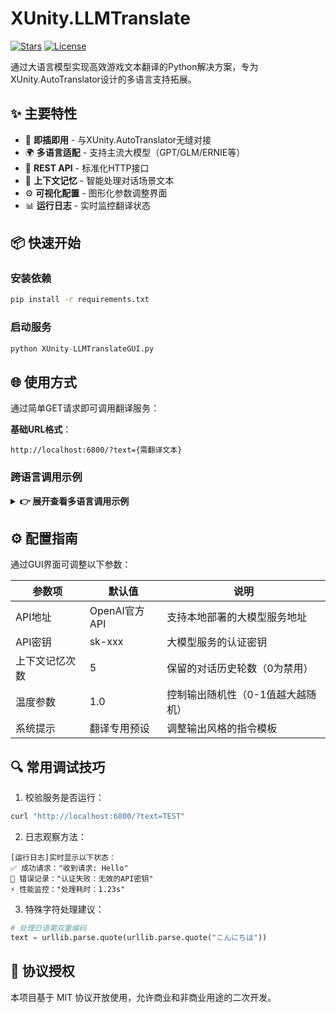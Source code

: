 # XUnity.LLMTranslate

[![Stars](https://img.shields.io/github/stars/HanFengRuYue/XUnity.LLMTranslate?style=social)](https://github.com/HanFengRuYue/XUnity.LLMTranslate/stargazers) 
[![License](https://img.shields.io/badge/license-MIT-blue.svg)](LICENSE)

通过大语言模型实现高效游戏文本翻译的Python解决方案，专为XUnity.AutoTranslator设计的多语言支持拓展。

## ✨ 主要特性

- 🚀 **即插即用** - 与XUnity.AutoTranslator无缝对接
- 🌍 **多语言适配** - 支持主流大模型（GPT/GLM/ERNIE等）
- 🔌 **REST API** - 标准化HTTP接口
- 🧠 **上下文记忆** - 智能处理对话场景文本
- ⚙️ **可视化配置** - 图形化参数调整界面
- 📊 **运行日志** - 实时监控翻译状态

## 📦 快速开始

### 安装依赖
```bash
pip install -r requirements.txt
```

### 启动服务
```python
python XUnity-LLMTranslateGUI.py
```

## 🌐 使用方式
通过简单GET请求即可调用翻译服务：

**基础URL格式**：
```
http://localhost:6800/?text={需翻译文本}
```

### 跨语言调用示例

<details>
<summary><strong>👉 展开查看多语言调用示例</strong></summary>

#### Python
```python
import requests

text = "Attack the enemy!"
response = requests.get(f"http://localhost:6800/?text={requests.utils.quote(text)}")
print(response.text)  # 输出：攻击敌人！
```

#### C#
```csharp
using System.Net;

var text = WebUtility.UrlEncode("Game Over");
using var client = new WebClient();
var response = client.DownloadString($"http://localhost:6800/?text={text}");
Console.WriteLine(response);  // 输出：游戏结束
```

#### JavaScript
```javascript
const text = encodeURIComponent("Press Start Button");
fetch(`http://localhost:6800/?text=${text}`)
  .then(response => response.text())
  .then(console.log);  // 输出：按下开始按钮
```

#### Unity(C#)
```csharp
IEnumerator TranslateText(string originalText){
    string url = $"http://localhost:6800/?text={Uri.EscapeDataString(originalText)}";
    using UnityWebRequest request = UnityWebRequest.Get(url);
    yield return request.SendWebRequest();
    
    if(request.result == UnityWebRequest.Result.Success){
        string translated = request.downloadHandler.text;
        Debug.Log($"翻译结果: {translated}");
    }
}
```
</details>

## ⚙️ 配置指南
通过GUI界面可调整以下参数：

| 参数项           | 默认值           | 说明                                |
|------------------|------------------|------------------------------------|
| API地址          | OpenAI官方API     | 支持本地部署的大模型服务地址           |
| API密钥          | sk-xxx          | 大模型服务的认证密钥                  |
| 上下文记忆次数    | 5               | 保留的对话历史轮数（0为禁用）          |
| 温度参数         | 1.0             | 控制输出随机性（0-1值越大越随机）      |
| 系统提示         | 翻译专用预设     | 调整输出风格的指令模板                |

## 🔍 常用调试技巧

1. 校验服务是否运行：
```bash
curl "http://localhost:6800/?text=TEST"
```

2. 日志观察方法：
```
[运行日志]实时显示以下状态：
✅ 成功请求："收到请求: Hello"
🛑 错误记录："认证失败：无效的API密钥"
⚡ 性能监控："处理耗时：1.23s"
```

3. 特殊字符处理建议：
```python
# 处理日语需双重编码
text = urllib.parse.quote(urllib.parse.quote("こんにちは"))
```

## 📜 协议授权
本项目基于 MIT 协议开放使用，允许商业和非商业用途的二次开发。
```
